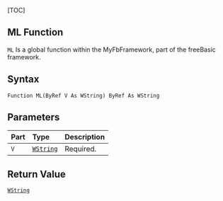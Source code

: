 [TOC]
## ML Function

`ML` Is a global function within the MyFbFramework, part of the freeBasic framework.
## Syntax

```freeBasic
Function ML(ByRef V As WString) ByRef As WString
```

## Parameters

|Part|Type|Description|
| :------------ | :------------ | :------------ |
|`V`|[`WString`]("https://www.freebasic.net/wiki/KeyPgWString")|Required.|

## Return Value
[`WString`]("https://www.freebasic.net/wiki/KeyPgWString")

